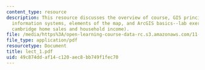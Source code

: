 ```yaml
---
content_type: resource
description: This resource discusses the overview of course, GIS principles, geographic
  information systems, elements of the map, and ArcGIS basics--lab exercise 1 (mapping
  cambridge home sales and household income).
file: /media/https%3A/open-learning-course-data-rc.s3.amazonaws.com/11-520-a-workshop-on-geographic-information-systems-fall-2005/49c874ddaf14c120aec8bb749f1fec70_lect_1.pdf
file_type: application/pdf
resourcetype: Document
title: lect_1.pdf
uid: 49c874dd-af14-c120-aec8-bb749f1fec70
---
```

